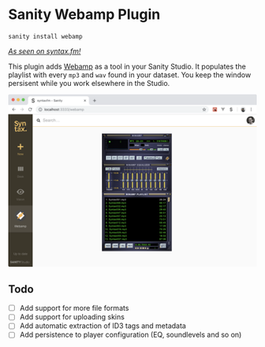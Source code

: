 # Sanity Webamp Plugin

```
sanity install webamp
```

_[As seen on syntax.fm!](https://twitter.com/sanity_io/status/1045252021744521218)_


This plugin adds [Webamp](https://webamp.org/) as a tool in your Sanity Studio. It populates the playlist with every `mp3` and `wav` found in your dataset. You keep the window persisent while you work elsewhere in the Studio.

![Webamp in Sanity studio](https://raw.githubusercontent.com/kmelve/sanity-plugin-webamp/master/screenshot.png)

## Todo

* [ ] Add support for more file formats
* [ ] Add support for uploading skins
* [ ] Add automatic extraction of ID3 tags and metadata
* [ ] Add persistence to player configuration (EQ, soundlevels and so on)